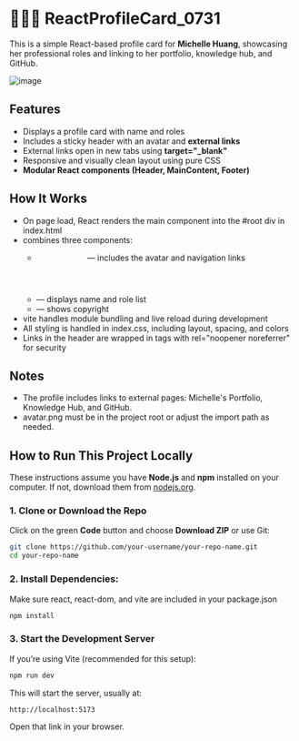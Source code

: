 # 👩🏻‍💼 ReactProfileCard_0731

This is a simple React-based profile card for **Michelle Huang**, showcasing her professional roles and linking to her portfolio, knowledge hub, and GitHub.

![image](https://github.com/user-attachments/assets/4ebbbf74-9956-4f96-bb42-aef7542b4067)


## Features
- Displays a profile card with name and roles
- Includes a sticky header with an avatar and **external links**
- External links open in new tabs using **target="_blank"**
- Responsive and visually clean layout using pure CSS
- **Modular React components (Header, MainContent, Footer)**


## How It Works
- On page load, React renders the main <Page /> component into the #root div in index.html
- <Page /> combines three components:
  - <Header /> — includes the avatar and navigation links
  - <MainContent /> — displays name and role list
  - <Footer /> — shows copyright
- vite handles module bundling and live reload during development
- All styling is handled in index.css, including layout, spacing, and colors
- Links in the header are wrapped in <a> tags with rel="noopener noreferrer" for security


## Notes
- The profile includes links to external pages: Michelle's Portfolio, Knowledge Hub, and GitHub.
- avatar.png must be in the project root or adjust the import path as needed.


## How to Run This Project Locally
These instructions assume you have **Node.js** and **npm** installed on your computer. If not, download them from [nodejs.org](https://nodejs.org/).

### 1. Clone or Download the Repo
Click on the green **Code** button and choose **Download ZIP** or use Git:
```bash
git clone https://github.com/your-username/your-repo-name.git
cd your-repo-name
```
### 2. Install Dependencies:
Make sure react, react-dom, and vite are included in your package.json
```bash
npm install
```
### 3. Start the Development Server
If you’re using Vite (recommended for this setup):
```bash
npm run dev
```
This will start the server, usually at:
```bash
http://localhost:5173
```
Open that link in your browser.


